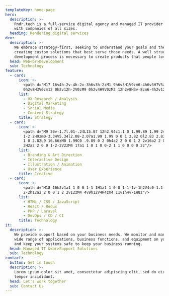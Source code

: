 ```yaml
---
templateKey: home-page
hero:
  description: >-
    Rndr.tech is a full-service digital agency and managed IT provider working
    with companies of all sizes.
  heading: Rendering digital services
dev:
  description: >-
    We embrace strategy-first, seeking to understand your goals and then
    creating custom solutions that best serve those needs. A well structured
    development process is necessary to create products that people love.
  head: Web<br>Development
  sub: Technology
feature:
  - card:
      icon: >-
        <path d="M17 16v4h-2v-4h-2v-3h6v3h-2zM1 9h6v3H1V9zm6-4h6v3H7V5zM3
        0h2v8H3V0zm12 0h2v12h-2V0zM9 0h2v4H9V0zM3 12h2v8H3v-8zm6-4h2v12H9V8z"/>
      list:
        - UX Research / Analysis
        - Digital Marketing
        - Social Media
        - Content Strategy
      title: Strategy
  - card:
      icon: >-
        <path d="M9 20v-1.7l.01-.24L15.07 12h2.94c1.1 0 1.99.89 1.99 2v4a2 2 0 0
        1-2 2H9zm0-3.34V5.34l2.08-2.07a1.99 1.99 0 0 1 2.82 0l2.83 2.83a2 2 0 0
        1 0 2.82L9 16.66zM0 1.99C0 .9.89 0 2 0h4a2 2 0 0 1 2 2v16a2 2 0 0 1-2
        2H2a2 2 0 0 1-2-2V2zM4 17a1 1 0 1 0 0-2 1 1 0 0 0 0 2z"/>
      list:
        - Branding & Art Direction
        - Interactive Design
        - Illustration / Animation
        - User Experience
      title: Creative
  - card:
      icon: >-
        <path d="M18 16h2v1a1 1 0 0 1-1 1H1a1 1 0 0 1-1-1v-1h2V4c0-1.1.9-2
        2-2h12a2 2 0 0 1 2 2v12zM4 4v9h12V4H4zm4 11v1h4v-1H8z"/>
      list:
        - HTML / CSS / JavaScript
        - React / Redux
        - PHP / Laravel
        - DevOps / CD / CI
      title: Technology
it:
  description: >-
    We provide support based on your business needs. We monitor and manage a
    wide range of applications, business functions, and equipment on your behalf
    and keep your systems safe to keep your business running.
  head: Managed IT &<br>Support Solutions
  sub: Technology
contact:
  button: Get in touch
  description: >-
    Lorem ipsum dolor sit amet, consectetur adipiscing elit, sed do eiusmod
    tempor incididunt.
  head: Let's work together
  sub: Contact Us
---
```


